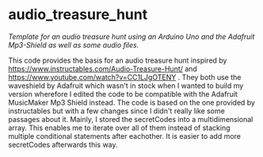 # audio_treasure_hunt
*Template for an audio treasure hunt using an Arduino Uno and the Adafruit Mp3-Shield as well as some audio files.*

This code provides the basis for an audio treasure hunt inspired by https://www.instructables.com/Audio-Treasure-Hunt/ and https://www.youtube.com/watch?v=CC1LJgOTENY .
They both use the waveshield by Adafruit which wasn't in stock when I wanted to build my version wherefore I edited the code to be compatible with the Adafruit MusicMaker Mp3 Shield instead. The code is based on the one provided by instructables but with a few changes since I didn't really like some passages about it. Mainly, I stored the secretCodes into a multidimensional array. This enables me to iterate over all of them instead of 
stacking multiple conditional statements after eachother. It is easier to add more secretCodes afterwards this way.
